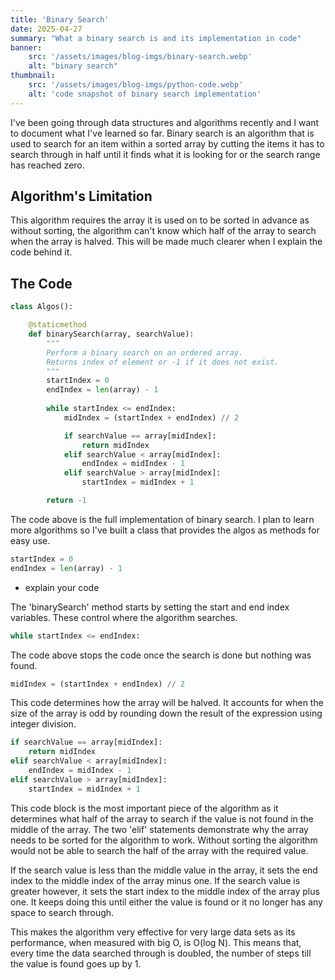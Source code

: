 ```yaml
---
title: 'Binary Search'
date: 2025-04-27
summary: "What a binary search is and its implementation in code"
banner:
    src: '/assets/images/blog-imgs/binary-search.webp'
    alt: "binary search"
thumbnail:
    src: '/assets/images/blog-imgs/python-code.webp' 
    alt: 'code snapshot of binary search implementation'
---
```


I've been going through data structures and algorithms recently and I want to document what I've learned so far. Binary search is an algorithm that is used to search for an item within a sorted array by cutting the items it has to search through in half until it finds what it is looking for or the search range has reached zero.

## Algorithm's Limitation

This algorithm requires the array it is used on to be sorted in advance as without sorting, the algorithm can't know which half of the array to search when the array is halved. This will be made much clearer when I explain the code behind it.

## The Code

```python
class Algos():

    @staticmethod
    def binarySearch(array, searchValue): 
        """
        Perform a binary search on an ordered array.
        Returns index of element or -1 if it does not exist.
        """
        startIndex = 0
        endIndex = len(array) - 1
        
        while startIndex <= endIndex:
            midIndex = (startIndex + endIndex) // 2

            if searchValue == array[midIndex]:
                return midIndex
            elif searchValue < array[midIndex]:
                endIndex = midIndex - 1
            elif searchValue > array[midIndex]:
                startIndex = midIndex + 1

        return -1
```

The code above is the full implementation of binary search. I plan to learn more algorithms so I've built a class that provides the algos as methods for easy use. 

```python
startIndex = 0
endIndex = len(array) - 1
```

- explain your code

The 'binarySearch' method starts by setting the start and end index variables. These control where the algorithm searches. 

```python
while startIndex <= endIndex:
```

The code above stops the code once the search is done but nothing was found.

```python
midIndex = (startIndex + endIndex) // 2
```

This code determines how the array will be halved. It accounts for when the size of the array is odd by rounding down the result of the expression using integer division.

```python
if searchValue == array[midIndex]:
    return midIndex
elif searchValue < array[midIndex]:
    endIndex = midIndex - 1
elif searchValue > array[midIndex]:
    startIndex = midIndex + 1
```

This code block is the most important piece of the algorithm as it determines what half of the array to search if the value is not found in the middle of the array. The two 'elif' statements demonstrate why the array needs to be sorted for the algorithm to work. Without sorting the algorithm would not be able to search the half of the array with the required value. 

If the search value is less than the middle value in the array, it sets the end index to the middle index of the array minus one. If the search value is greater however, it sets the start index to the middle index of the array plus one. It keeps doing this until either the value is found or it no longer has any space to search through.

This makes the algorithm very effective for very large data sets as its performance, when measured with big O, is O(log N). This means that, every time the data searched through is doubled, the number of steps till the value is found goes up by 1.